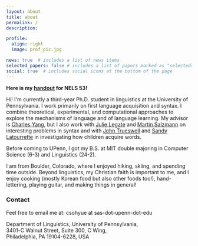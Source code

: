 ```yaml
---
layout: about
title: about
permalink: /
description: 

profile:
  align: right
  image: prof_pic.jpg

news: true  # includes a list of news items
selected_papers: false # includes a list of papers marked as "selected={true}"
social: true  # includes social icons at the bottom of the page
---
```


**Here is my [handout](https://csohyue.github.io/assets/pdf/Yue_NELS53_Sakha_say.pdf) for NELS 53!**

Hi! I'm currently a third-year Ph.D. student in linguistics at the University of Pennsylvania. I work primarily on
first language acquisition and syntax. I combine theoretical, experimental, and computational approaches to explore the
mechanisms of language and of language learning. My advisor is [Charles Yang](https://www.ling.upenn.edu/~ycharles/), but
I also work with [Julie Legate](https://www.ling.upenn.edu/~jlegate/) and [Martin Salzmann](https://www.martinsalzmann.com/)
on interesting problems in syntax and with [John Trueswell](https://web.sas.upenn.edu/trueswell-lab/people/trueswell/) and
[Sandy Latourrette](https://www.sandy-latourrette.com/) in investigating how children acquire words.

Before coming to UPenn, I got my B.S. at MIT double majoring in Computer Science (6-3) and Linguistics (24-2). 

I am from Boulder, Colorado, where I enjoyed hiking, skiing, and spending time outside. Beyond linguistics, my Christian 
faith is important to me, and I enjoy cooking (mostly Korean food but also other foods too!), hand-lettering, playing 
guitar, and making things in general!

### Contact

Feel free to email me at: csohyue at sas-dot-upenn-dot-edu

Department of Linguistics, University of Pennsylvania,  
3401-C Walnut Street, Suite 300, C Wing,  
Philadelphia, PA 19104-6228, USA


[comment]: <> (Write your biography here. Tell the world about yourself. Link to your favorite [subreddit]&#40;http://reddit.com&#41;{:target="\_blank"}. You can put a picture in, too. The code is already in, just name your picture `prof_pic.jpg` and put it in the `img/` folder.)

[comment]: <> (Put your address / P.O. box / other info right below your picture. You can also disable any these elements by editing `profile` property of the YAML header of your `_pages/about.md`. Edit `_bibliography/papers.bib` and Jekyll will render your [publications page]&#40;/al-folio/publications/&#41; automatically.)

[comment]: <> (Link to your social media connections, too. This theme is set up to use [Font Awesome icons]&#40;http://fortawesome.github.io/Font-Awesome/&#41;{:target="\_blank"} and [Academicons]&#40;https://jpswalsh.github.io/academicons/&#41;{:target="\_blank"}, like the ones below. Add your Facebook, Twitter, LinkedIn, Google Scholar, or just disable all of them.)
